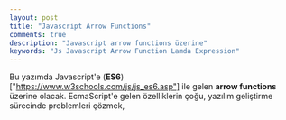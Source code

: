 ```yaml
---
layout: post
title: "Javascript Arrow Functions"
comments: true
description: "Javascript arrow functions üzerine"
keywords: "Js Javascript Arrow Function Lamda Expression"
---
```


Bu yazımda Javascript'e (**ES6**)["https://www.w3schools.com/js/js_es6.asp"] ile gelen **arrow functions** üzerine olacak. EcmaScript'e gelen özelliklerin çoğu, yazılım geliştirme sürecinde problemleri çözmek, 